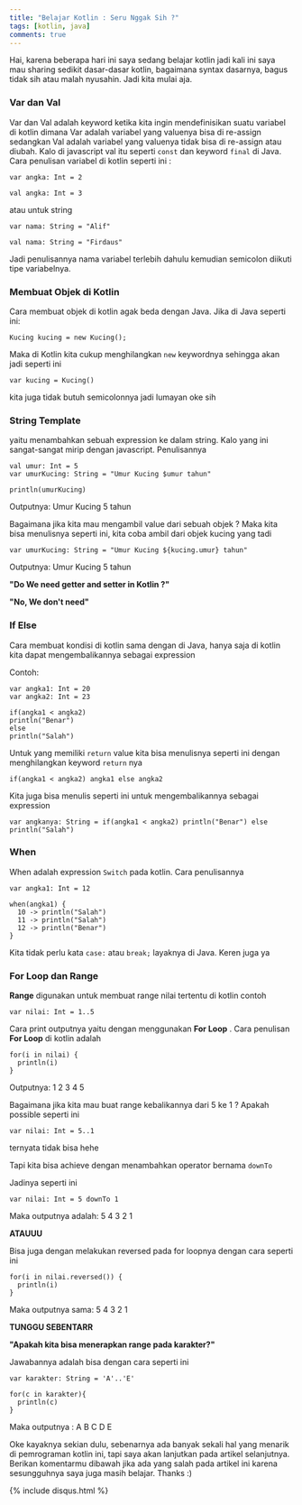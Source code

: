```yaml
---
title: "Belajar Kotlin : Seru Nggak Sih ?"
tags: [kotlin, java]
comments: true
---
```



Hai, karena beberapa hari ini saya sedang belajar kotlin jadi kali ini saya mau sharing sedikit dasar-dasar kotlin, 
bagaimana syntax dasarnya, bagus tidak sih atau malah nyusahin. Jadi kita mulai aja.


### Var dan Val

Var dan Val adalah keyword ketika kita ingin mendefinisikan suatu variabel di kotlin dimana Var adalah variabel yang valuenya
bisa di re-assign sedangkan Val adalah variabel yang valuenya tidak bisa di re-assign atau diubah. Kalo di javascript val itu 
seperti ``const`` dan keyword ``final`` di Java.
Cara penulisan variabel di kotlin seperti ini :

```
var angka: Int = 2

val angka: Int = 3
```

atau untuk string

```
var nama: String = "Alif"

val nama: String = "Firdaus"
```
Jadi penulisannya nama variabel terlebih dahulu kemudian semicolon diikuti tipe variabelnya.

### Membuat Objek di Kotlin

Cara membuat objek di kotlin agak beda dengan Java. Jika di Java seperti ini:

``` 
Kucing kucing = new Kucing();
```

Maka di Kotlin kita cukup menghilangkan ``new`` keywordnya sehingga akan jadi seperti ini

``` 
var kucing = Kucing()
```

kita juga tidak butuh semicolonnya jadi lumayan oke sih

### String Template

yaitu menambahkan sebuah expression ke dalam string. Kalo yang ini sangat-sangat mirip dengan javascript. Penulisannya

```
val umur: Int = 5
var umurKucing: String = "Umur Kucing $umur tahun"

println(umurKucing)
```
Outputnya: Umur Kucing 5 tahun

Bagaimana jika kita mau mengambil value dari sebuah objek ? Maka kita bisa menulisnya seperti ini, kita coba ambil dari objek
kucing yang tadi

```
var umurKucing: String = "Umur Kucing ${kucing.umur} tahun"
```

Outputnya: Umur Kucing 5 tahun

<b>"Do We need getter and setter in Kotlin ?"</b>

<b>"No, We don't need"</b>

### If Else
Cara membuat kondisi di kotlin sama dengan di Java, hanya saja di kotlin kita dapat mengembalikannya sebagai expression

Contoh:

```
var angka1: Int = 20
var angka2: Int = 23

if(angka1 < angka2)
println("Benar")
else
println("Salah")
```

Untuk yang memiliki ``return`` value kita bisa menulisnya seperti ini dengan menghilangkan keyword ``return`` nya

```
if(angka1 < angka2) angka1 else angka2
```

Kita juga bisa menulis seperti ini untuk mengembalikannya sebagai expression

```
var angkanya: String = if(angka1 < angka2) println("Benar") else println("Salah")
```

### When

When adalah expression ``Switch`` pada kotlin. Cara penulisannya

```
var angka1: Int = 12

when(angka1) {
  10 -> println("Salah")
  11 -> println("Salah")
  12 -> println("Benar")
}
```
Kita tidak perlu kata ``case:`` atau ``break;`` layaknya di Java. Keren juga ya

### For Loop dan Range

<b>Range</b> digunakan untuk membuat range nilai tertentu di kotlin contoh

```
var nilai: Int = 1..5
```

Cara print outputnya yaitu dengan menggunakan <b>For Loop</b> . Cara penulisan <b>For Loop</b> di kotlin adalah

```
for(i in nilai) {
  println(i)
}
```

Outputnya: 1 2 3 4 5

Bagaimana jika kita mau buat range kebalikannya dari 5 ke 1 ?
Apakah possible seperti ini

```
var nilai: Int = 5..1
```

ternyata tidak bisa hehe

Tapi kita bisa achieve dengan menambahkan operator bernama ``downTo``

Jadinya seperti ini

```
var nilai: Int = 5 downTo 1
```
Maka outputnya adalah: 5 4 3 2 1

<b>ATAUUU</b>

Bisa juga dengan melakukan reversed pada for loopnya dengan cara seperti ini

```
for(i in nilai.reversed()) {
  println(i)
}
```

Maka outputnya sama: 5 4 3 2 1

<b>TUNGGU SEBENTARR</b>

<b>"Apakah kita bisa menerapkan range pada karakter?"</b>

Jawabannya adalah bisa dengan cara seperti ini

```
var karakter: String = 'A'..'E'

for(c in karakter){
  println(c)
}
```

Maka outputnya : A B C D E

Oke kayaknya sekian dulu, sebenarnya ada banyak sekali hal yang menarik di pemrograman kotlin ini, tapi saya akan lanjutkan 
pada artikel selanjutnya. Berikan komentarmu dibawah jika ada yang salah pada artikel ini karena sesungguhnya saya juga masih
belajar. Thanks :)


{% include disqus.html %}
